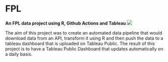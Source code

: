 # FPL
**An FPL data project using R, Github Actions and Tableau**
![](https://fantasy.premierleague.com/img/share/facebook-share.png)

The aim of this project was to create an automated data pipeline that would download data from an API, transform it using R and then push the data to a tableau dashboard that is uploaded on Tableau Public. The result of this project is to have a Tableau Public Dashboard that updates automatically on a daily basis. 
